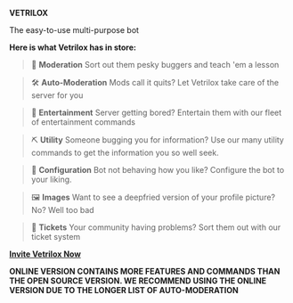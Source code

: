 __**VETRILOX**__

The easy-to-use multi-purpose bot

**Here is what Vetrilox has in store:**

> 🔧 **Moderation**
Sort out them pesky buggers and teach 'em a lesson

> 🛠️ **Auto-Moderation**
Mods call it quits? Let Vetrilox take care of the server for you

> 🎉 **Entertainment**
Server getting bored? Entertain them with our fleet of entertainment commands

> ⛏️ **Utility**
Someone bugging you for information? Use our many utility commands to get the information you so well seek.

> 🚨 **Configuration**
Bot not behaving how you like? Configure the bot to your liking.

> 🖼️ **Images**
Want to see a deepfried version of your profile picture? No? Well too bad

> 🎫 **Tickets**
Your community having problems? Sort them out with our ticket system


[**Invite Vetrilox Now**](https://discord.com/oauth2/authorize?client_id=492476933808979979&scope=bot&permissions=536898646)

**ONLINE VERSION CONTAINS MORE FEATURES AND COMMANDS THAN THE OPEN SOURCE VERSION. WE RECOMMEND USING THE ONLINE VERSION DUE TO THE LONGER LIST OF AUTO-MODERATION**


